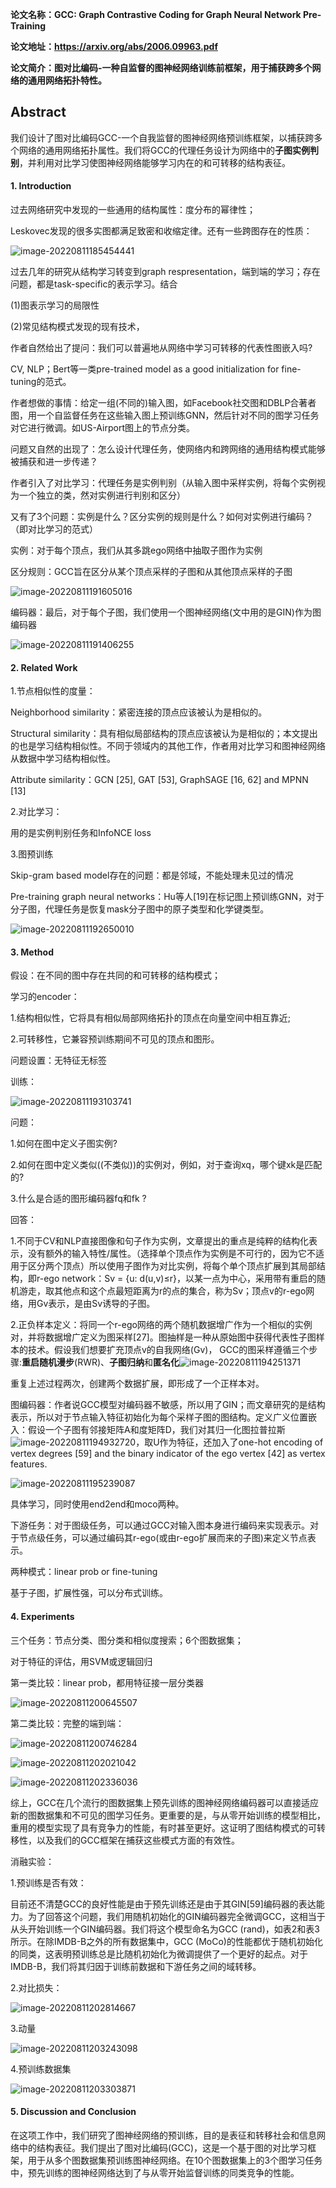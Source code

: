 **论文名称：GCC: Graph Contrastive Coding for Graph Neural Network
Pre-Training**

**论文地址：https://arxiv.org/abs/2006.09963.pdf**

**论文简介：图对比编码-一种自监督的图神经网络训练前框架，用于捕获跨多个网络的通用网络拓扑特性。**

## Abstract

我们设计了图对比编码GCC-一个自我监督的图神经网络预训练框架，以捕获跨多个网络的通用网络拓扑属性。我们将GCC的代理任务设计为网络中的**子图实例判别**，并利用对比学习使图神经网络能够学习内在的和可转移的结构表征。

#### 1. Introduction

过去网络研究中发现的一些通用的结构属性：度分布的幂律性；

Leskovec发现的很多实图都满足致密和收缩定律。还有一些跨图存在的性质：

![image-20220811185454441](./typoraimg/image-20220811185454441.png)

过去几年的研究从结构学习转变到graph respresentation，端到端的学习；存在问题，都是task-specific的表示学习。结合

(1)图表示学习的局限性

(2)常见结构模式发现的现有技术，

作者自然给出了提问：我们可以普遍地从网络中学习可转移的代表性图嵌入吗?

CV, NLP；Bert等一类pre-trained model as a good initialization for fine-tuning的范式。

作者想做的事情：给定一组(不同的)输入图，如Facebook社交图和DBLP合著者图，用一个自监督任务在这些输入图上预训练GNN，然后针对不同的图学习任务对它进行微调。如US-Airport图上的节点分类。

问题又自然的出现了：怎么设计代理任务，使网络内和跨网络的通用结构模式能够被捕获和进一步传递？

作者引入了对比学习：代理任务是实例判别（从输入图中采样实例，将每个实例视为一个独立的类，然对实例进行判别和区分）

又有了3个问题：实例是什么？区分实例的规则是什么？如何对实例进行编码？（即对比学习的范式）

实例：对于每个顶点，我们从其多跳ego网络中抽取子图作为实例

区分规则：GCC旨在区分从某个顶点采样的子图和从其他顶点采样的子图

![image-20220811191605016](./typoraimg/image-20220811191605016.png)

编码器：最后，对于每个子图，我们使用一个图神经网络(文中用的是GIN)作为图编码器

![image-20220811191406255](./typoraimg/image-20220811191406255.png)

#### 2. Related Work

1.节点相似性的度量：

Neighborhood similarity：紧密连接的顶点应该被认为是相似的。

Structural similarity：具有相似局部结构的顶点应该被认为是相似的；本文提出的也是学习结构相似性。不同于领域内的其他工作，作者用对比学习和图神经网络从数据中学习结构相似性。

Attribute similarity：GCN [25], GAT [53], GraphSAGE [16, 62] and MPNN [13]

2.对比学习：

用的是实例判别任务和InfoNCE loss

3.图预训练

Skip-gram based model存在的问题：都是邻域，不能处理未见过的情况

Pre-training graph neural networks：Hu等人[19]在标记图上预训练GNN，对于分子图，代理任务是恢复mask分子图中的原子类型和化学键类型。

![image-20220811192650010](./typoraimg/image-20220811192650010.png)

#### 3. Method

假设：在不同的图中存在共同的和可转移的结构模式；

学习的encoder：

1.结构相似性，它将具有相似局部网络拓扑的顶点在向量空间中相互靠近;

2.可转移性，它兼容预训练期间不可见的顶点和图形。

问题设置：无特征无标签

训练：

![image-20220811193103741](./typoraimg/image-20220811193103741.png)

问题：

1.如何在图中定义子图实例?

2.如何在图中定义类似((不类似))的实例对，例如，对于查询xq，哪个键xk是匹配的?

3.什么是合适的图形编码器fq和fk ?

回答：

1.不同于CV和NLP直接图像和句子作为实例，文章提出的重点是纯粹的结构化表示，没有额外的输入特性/属性。（选择单个顶点作为实例是不可行的，因为它不适用于区分两个顶点）所以使用子图作为对比实例，将每个单个顶点扩展到其局部结构，即r-ego network：Sv = {u: d(u,v)≤r}，以某一点为中心，采用带有重启的随机游走，取其他点和这个点最短距离为r的点的集合，称为Sv；顶点v的r-ego网络，用Gv表示，是由Sv诱导的子图。

2.正负样本定义：将同一个r-ego网络的两个随机数据增广作为一个相似的实例对，并将数据增广定义为图采样[27]。图抽样是一种从原始图中获得代表性子图样本的技术。假设我们想要扩充顶点v的自我网络(Gv)， GCC的图采样遵循三个步骤:**重启随机漫步**(RWR)、**子图归纳**和**匿名化**![image-20220811194251371](F:\typoraimg\image-20220811194251371.png)

重复上述过程两次，创建两个数据扩展，即形成了一个正样本对。



图编码器：作者说GCC模型对编码器不敏感，所以用了GIN；而文章研究的是结构表示，所以对于节点输入特征初始化为每个采样子图的图结构。定义广义位置嵌入：假设一个子图有邻接矩阵A和度矩阵D，我们对其归一化图拉普拉斯![image-20220811194932720](F:\typoraimg\image-20220811194932720.png)，取U作为特征，还加入了one-hot encoding of vertex degrees [59] and the binary indicator of the ego vertex [42] as vertex features.

![image-20220811195239087](./typoraimg/image-20220811195239087.png)

具体学习，同时使用end2end和moco两种。

下游任务：对于图级任务，可以通过GCC对输入图本身进行编码来实现表示。对于节点级任务，可以通过编码其r-ego(或由r-ego扩展而来的子图)来定义节点表示。

两种模式：linear prob or fine-tuning

基于子图，扩展性强，可以分布式训练。

#### 4. Experiments

三个任务：节点分类、图分类和相似度搜索；6个图数据集；

对于特征的评估，用SVM或逻辑回归

第一类比较：linear prob，都用特征接一层分类器

![image-20220811200645507](./typoraimg/image-20220811200645507.png)

第二类比较：完整的端到端：

![image-20220811200746284](./typoraimg/image-20220811200746284.png)

![image-20220811202021042](./typoraimg/image-20220811202021042.png)

![image-20220811202336036](./typoraimg/image-20220811202336036.png)

综上，GCC在几个流行的图数据集上预先训练的图神经网络编码器可以直接适应新的图数据集和不可见的图学习任务。更重要的是，与从零开始训练的模型相比，重用的模型实现了具有竞争力的性能，有时甚至更好。这证明了图结构模式的可转移性，以及我们的GCC框架在捕获这些模式方面的有效性。

消融实验：

1.预训练是否有效：

目前还不清楚GCC的良好性能是由于预先训练还是由于其GIN[59]编码器的表达能力。为了回答这个问题，我们用随机初始化的GIN编码器完全微调GCC，这相当于从头开始训练一个GIN编码器。我们将这个模型命名为GCC (rand)，如表2和表3所示。在除IMDB-B之外的所有数据集中，GCC (MoCo)的性能都优于随机初始化的同类，这表明预训练总是比随机初始化为微调提供了一个更好的起点。对于IMDB-B，我们将其归因于训练前数据和下游任务之间的域转移。

2.对比损失：

![image-20220811202814667](./typoraimg/image-20220811202814667.png)

3.动量

![image-20220811203243098](./typoraimg/image-20220811203243098.png)

4.预训练数据集

![image-20220811203303871](./typoraimg/image-20220811203303871.png)

#### 5. Discussion and Conclusion

在这项工作中，我们研究了图神经网络的预训练，目的是表征和转移社会和信息网络中的结构表征。我们提出了图对比编码(GCC)，这是一个基于图的对比学习框架，用于从多个图数据集预训练图神经网络。在10个图数据集上的3个图学习任务中，预先训练的图神经网络达到了与从零开始监督训练的同类竞争的性能。
